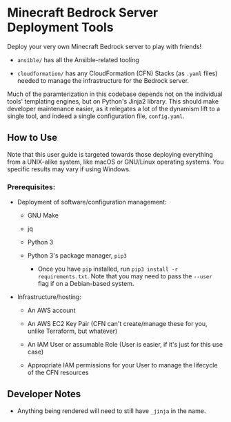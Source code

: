 Minecraft Bedrock Server Deployment Tools
=========================================

Deploy your very own Minecraft Bedrock server to play with friends!

- `ansible/` has all the Ansible-related tooling

- `cloudformation/` has any CloudFormation (CFN) Stacks (as `.yaml` files)
  needed to manage the infrastructure for the Bedrock server.

Much of the paramterization in this codebase depends not on the individual
tools' templating engines, but on Python's Jinja2 library. This should make
developer maintenance easier, as it relegates a lot of the dynamism lift to a
single tool, and indeed a single configuration file, `config.yaml`.

How to Use
----------

Note that this user guide is targeted towards those deploying everything from a
UNIX-alike system, like macOS or GNU/Linux operating systems. You specific
results may vary if using Windows.

### Prerequisites:

- Deployment of software/configuration management:

  - GNU Make

  - jq
  
  - Python 3

  - Python 3's package manager, `pip3`

    - Once you have `pip` installed, run `pip3 install -r requirements.txt`.
      Note that you may need to pass the `--user` flag if on a Debian-based
      system.

- Infrastructure/hosting:

  - An AWS account

  - An AWS EC2 Key Pair (CFN can't create/manage these for you, unlike
    Terraform, but whatever)

  - An IAM User or assumable Role (User is easier, if it's just for this use
    case)

  - Appropriate IAM permissions for your User to manage the lifecycle of the CFN
    resources

Developer Notes
---------------

- Anything being rendered will need to still have `_jinja` in the name.
